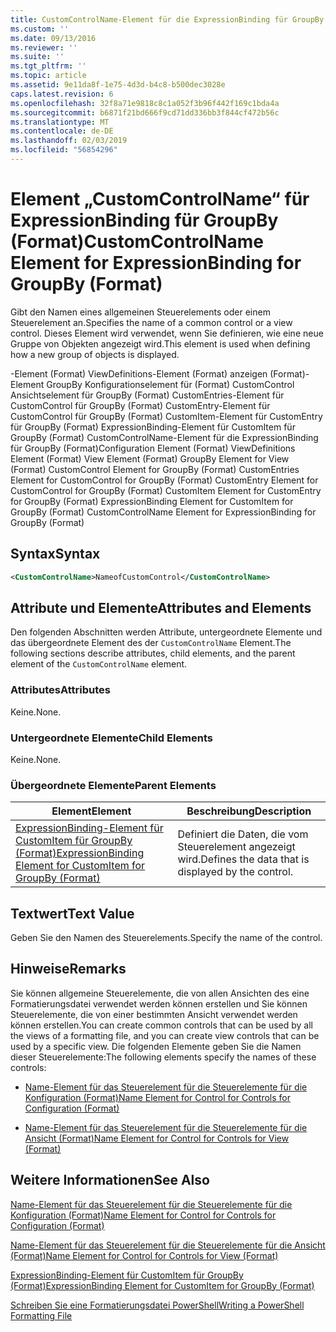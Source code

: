 ```yaml
---
title: CustomControlName-Element für die ExpressionBinding für GroupBy (Format) | Microsoft-Dokumentation
ms.custom: ''
ms.date: 09/13/2016
ms.reviewer: ''
ms.suite: ''
ms.tgt_pltfrm: ''
ms.topic: article
ms.assetid: 9e11da8f-1e75-4d3d-b4c8-b500dec3028e
caps.latest.revision: 6
ms.openlocfilehash: 32f8a71e9818c8c1a052f3b96f442f169c1bda4a
ms.sourcegitcommit: b6871f21bd666f9cd71dd336bb3f844cf472b56c
ms.translationtype: MT
ms.contentlocale: de-DE
ms.lasthandoff: 02/03/2019
ms.locfileid: "56854296"
---
```

# <a name="customcontrolname-element-for-expressionbinding-for-groupby-format"></a><span data-ttu-id="50720-102">Element „CustomControlName“ für ExpressionBinding für GroupBy (Format)</span><span class="sxs-lookup"><span data-stu-id="50720-102">CustomControlName Element for ExpressionBinding for GroupBy (Format)</span></span>

<span data-ttu-id="50720-103">Gibt den Namen eines allgemeinen Steuerelements oder einem Steuerelement an.</span><span class="sxs-lookup"><span data-stu-id="50720-103">Specifies the name of a common control or a view control.</span></span> <span data-ttu-id="50720-104">Dieses Element wird verwendet, wenn Sie definieren, wie eine neue Gruppe von Objekten angezeigt wird.</span><span class="sxs-lookup"><span data-stu-id="50720-104">This element is used when defining how a new group of objects is displayed.</span></span>

<span data-ttu-id="50720-105">-Element (Format) ViewDefinitions-Element (Format) anzeigen (Format)-Element GroupBy Konfigurationselement für (Format) CustomControl Ansichtselement für GroupBy (Format) CustomEntries-Element für CustomControl für GroupBy (Format) CustomEntry-Element für CustomControl für GroupBy (Format) CustomItem-Element für CustomEntry für GroupBy (Format) ExpressionBinding-Element für CustomItem für GroupBy (Format) CustomControlName-Element für die ExpressionBinding für GroupBy (Format)</span><span class="sxs-lookup"><span data-stu-id="50720-105">Configuration Element (Format) ViewDefinitions Element (Format) View Element (Format) GroupBy Element for View (Format) CustomControl Element for GroupBy (Format) CustomEntries Element for CustomControl for GroupBy (Format) CustomEntry Element for CustomControl for GroupBy (Format) CustomItem Element for CustomEntry for GroupBy (Format) ExpressionBinding Element for CustomItem for GroupBy (Format) CustomControlName Element for ExpressionBinding for GroupBy (Format)</span></span>

## <a name="syntax"></a><span data-ttu-id="50720-106">Syntax</span><span class="sxs-lookup"><span data-stu-id="50720-106">Syntax</span></span>

```xml
<CustomControlName>NameofCustomControl</CustomControlName>
```

## <a name="attributes-and-elements"></a><span data-ttu-id="50720-107">Attribute und Elemente</span><span class="sxs-lookup"><span data-stu-id="50720-107">Attributes and Elements</span></span>

<span data-ttu-id="50720-108">Den folgenden Abschnitten werden Attribute, untergeordnete Elemente und das übergeordnete Element des der `CustomControlName` Element.</span><span class="sxs-lookup"><span data-stu-id="50720-108">The following sections describe attributes, child elements, and the parent element of the `CustomControlName` element.</span></span>

### <a name="attributes"></a><span data-ttu-id="50720-109">Attributes</span><span class="sxs-lookup"><span data-stu-id="50720-109">Attributes</span></span>

<span data-ttu-id="50720-110">Keine.</span><span class="sxs-lookup"><span data-stu-id="50720-110">None.</span></span>

### <a name="child-elements"></a><span data-ttu-id="50720-111">Untergeordnete Elemente</span><span class="sxs-lookup"><span data-stu-id="50720-111">Child Elements</span></span>

<span data-ttu-id="50720-112">Keine.</span><span class="sxs-lookup"><span data-stu-id="50720-112">None.</span></span>

### <a name="parent-elements"></a><span data-ttu-id="50720-113">Übergeordnete Elemente</span><span class="sxs-lookup"><span data-stu-id="50720-113">Parent Elements</span></span>

|<span data-ttu-id="50720-114">Element</span><span class="sxs-lookup"><span data-stu-id="50720-114">Element</span></span>|<span data-ttu-id="50720-115">Beschreibung</span><span class="sxs-lookup"><span data-stu-id="50720-115">Description</span></span>|
|-------------|-----------------|
|[<span data-ttu-id="50720-116">ExpressionBinding-Element für CustomItem für GroupBy (Format)</span><span class="sxs-lookup"><span data-stu-id="50720-116">ExpressionBinding Element for CustomItem for GroupBy (Format)</span></span>](./expressionbinding-element-for-customitem-for-groupby-format.md)|<span data-ttu-id="50720-117">Definiert die Daten, die vom Steuerelement angezeigt wird.</span><span class="sxs-lookup"><span data-stu-id="50720-117">Defines the data that is displayed by the control.</span></span>|

## <a name="text-value"></a><span data-ttu-id="50720-118">Textwert</span><span class="sxs-lookup"><span data-stu-id="50720-118">Text Value</span></span>

<span data-ttu-id="50720-119">Geben Sie den Namen des Steuerelements.</span><span class="sxs-lookup"><span data-stu-id="50720-119">Specify the name of the control.</span></span>

## <a name="remarks"></a><span data-ttu-id="50720-120">Hinweise</span><span class="sxs-lookup"><span data-stu-id="50720-120">Remarks</span></span>

<span data-ttu-id="50720-121">Sie können allgemeine Steuerelemente, die von allen Ansichten des eine Formatierungsdatei verwendet werden können erstellen und Sie können Steuerelemente, die von einer bestimmten Ansicht verwendet werden können erstellen.</span><span class="sxs-lookup"><span data-stu-id="50720-121">You can create common controls that can be used by all the views of a formatting file, and you can create view controls that can be used by a specific view.</span></span> <span data-ttu-id="50720-122">Die folgenden Elemente geben Sie die Namen dieser Steuerelemente:</span><span class="sxs-lookup"><span data-stu-id="50720-122">The following elements specify the names of these controls:</span></span>

- [<span data-ttu-id="50720-123">Name-Element für das Steuerelement für die Steuerelemente für die Konfiguration (Format)</span><span class="sxs-lookup"><span data-stu-id="50720-123">Name Element for Control for Controls for Configuration (Format)</span></span>](./name-element-for-control-for-controls-for-configuration-format.md)

- [<span data-ttu-id="50720-124">Name-Element für das Steuerelement für die Steuerelemente für die Ansicht (Format)</span><span class="sxs-lookup"><span data-stu-id="50720-124">Name Element for Control for Controls for View (Format)</span></span>](./name-element-for-control-for-controls-for-view-format.md)

## <a name="see-also"></a><span data-ttu-id="50720-125">Weitere Informationen</span><span class="sxs-lookup"><span data-stu-id="50720-125">See Also</span></span>

[<span data-ttu-id="50720-126">Name-Element für das Steuerelement für die Steuerelemente für die Konfiguration (Format)</span><span class="sxs-lookup"><span data-stu-id="50720-126">Name Element for Control for Controls for Configuration (Format)</span></span>](./name-element-for-control-for-controls-for-configuration-format.md)

[<span data-ttu-id="50720-127">Name-Element für das Steuerelement für die Steuerelemente für die Ansicht (Format)</span><span class="sxs-lookup"><span data-stu-id="50720-127">Name Element for Control for Controls for View (Format)</span></span>](./name-element-for-control-for-controls-for-view-format.md)

[<span data-ttu-id="50720-128">ExpressionBinding-Element für CustomItem für GroupBy (Format)</span><span class="sxs-lookup"><span data-stu-id="50720-128">ExpressionBinding Element for CustomItem for GroupBy (Format)</span></span>](./expressionbinding-element-for-customitem-for-groupby-format.md)

[<span data-ttu-id="50720-129">Schreiben Sie eine Formatierungsdatei PowerShell</span><span class="sxs-lookup"><span data-stu-id="50720-129">Writing a PowerShell Formatting File</span></span>](./writing-a-powershell-formatting-file.md)
